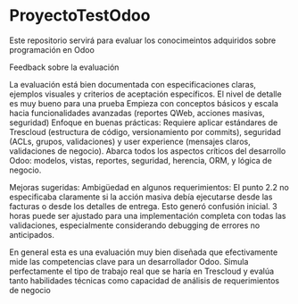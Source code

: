 # ProyectoTestOdoo
Este repositorio servirá para evaluar los conocimeintos adquiridos sobre programación en Odoo

Feedback sobre la evaluación

La evaluación está bien documentada con especificaciones claras, ejemplos visuales y criterios de aceptación específicos. El nivel de detalle es muy bueno para una prueba
Empieza con conceptos básicos y escala hacia funcionalidades avanzadas (reportes QWeb, acciones masivas, seguridad)
Enfoque en buenas prácticas: Requiere aplicar estándares de Trescloud (estructura de código, versionamiento por commits), seguridad (ACLs, grupos, validaciones) y user experience (mensajes claros, validaciones de negocio).
Abarca todos los aspectos críticos del desarrollo Odoo: modelos, vistas, reportes, seguridad, herencia, ORM, y lógica de negocio.

Mejoras sugeridas:
Ambigüedad en algunos requerimientos: El punto 2.2 no especificaba claramente si la acción masiva debía ejecutarse desde las facturas o desde los detalles de entrega. Esto generó confusión inicial.
3 horas puede ser ajustado para una implementación completa con todas las validaciones, especialmente considerando debugging de errores no anticipados.


En general esta es una evaluación muy bien diseñada que efectivamente mide las competencias clave para un desarrollador Odoo. Simula perfectamente el tipo de trabajo real que se haría en Trescloud y evalúa tanto habilidades técnicas como capacidad de análisis de requerimientos de negocio
